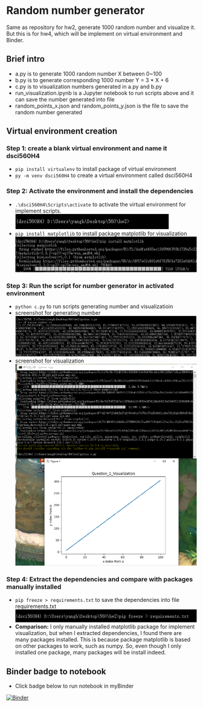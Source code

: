 # Random number generator
Same as repository for hw2, generate 1000 random number and visualize it. But this is for hw4, which will be implement on virtual environment and Binder.

## Brief intro
- a.py is to generate 1000 random number X between 0~100
- b.py is to generate corresponding 1000 number Y = 3 * X + 6
- c.py is to visualization numbers generated in a.py and b.py
- run_visualization.ipynb is a Jupyter notebook to run scripts above and it can save the number generated into file
- random_points_x.json and random_points_y.json is the file to save the random number generated

## Virtual environment creation
### Step 1: create a blank virtual environment and name it dsci560H4
- `pip install virtualenv` to install package of virtual environment
- `py -m venv dsci560H4` to create a virtual environment called dsci560H4

### Step 2: Activate the environment and install the dependencies 
- `.\dsci560H4\Scripts\activate` to activate the virtual environment for implement scripts.
![screenshot](/screenshot/activated.png)
- `pip install matplotlib` to install package matplotlib for visualization
![screenshot](/screenshot/matplot1.png)

### Step 3: Run the script for number generator in activated environment
- `python c.py` to run scripts generating number and visualizatioin
- screenshot for generating number
![screenshot](/screenshot/generating_number.png)
- screenshot for visualization
![screenshot](/screenshot/visualization.png)

### Step 4: Extract the dependencies and compare with packages manually installed
- `pip freeze > requirements.txt` to save the dependencies into file requirements.txt
![screenshot](/screenshot/freeze.png)
- **Comparison:** I only manually installed matplotlib package for implement visualization, but when I extracted dependencies, I found there are many packages installed. This is because package matplotlib is based on other packages to work, such as numpy. So, even though I only installed one package, many packages will be install indeed.

## Binder badge to notebook
- Click badge below to run notebook in myBinder

[![Binder](https://mybinder.org/badge_logo.svg)](https://mybinder.org/v2/gh/yanghaoxixi/dsci560H4_random_number/main?filepath=run_visualization.ipynb)
